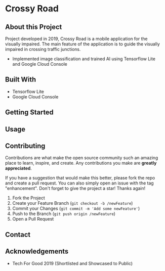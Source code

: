 # Crossy Road
## About this Project
Project developed in 2019, Crossy Road is a mobile application for the visually impaired. The main feature of the application is to guide the visually impaired in crossing traffic junctions.
* Implemented image classification and trained AI using Tensorflow Lite and Google Cloud Console

## Built With
* Tensorflow Lite
* Google Cloud Console

## Getting Started

## Usage

## Contributing
Contributions are what make the open source community such an amazing place to learn, inspire, and create. Any contributions you make are **greatly appreciated**.

If you have a suggestion that would make this better, please fork the repo and create a pull request. You can also simply open an issue with the tag "enhancement".
Don't forget to give the project a star! Thanks again!

1. Fork the Project
2. Create your Feature Branch (`git checkout -b /newFeature`)
3. Commit your Changes (`git commit -m 'Add some newFeature'`)
4. Push to the Branch (`git push origin /newFeature`)
5. Open a Pull Request

## Contact

## Acknowledgements
* Tech For Good 2019 (Shortlisted and Showcased to Public)

